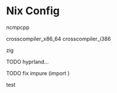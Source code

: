 # Nix Config


ncmpcpp

crosscompiler_x86_64
crosscompiler_i386

zig

TODO hyprland...


TODO fix impure (import <nixpkgs>)


test
